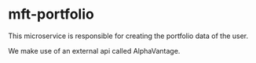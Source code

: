 # mft-portfolio

This microservice is responsible for creating the portfolio data of the user. 

We make use of an external api called AlphaVantage.


